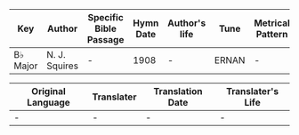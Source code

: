 Key | Author   | Specific Bible Passage     |Hymn Date |Author's life |Tune |Metrical Pattern   |Composer/Source
-- | --------- | ---------------------------|----------|--------------|-----|-------------------|-------------  
B♭ Major |N. J. Squires |- |1908 |- |ERNAN |- |L. Mason

Original Language | Translater | Translation Date   | Translater's Life  
----------------- | --------- | --------------------|-------------     
\- |- |- |-
